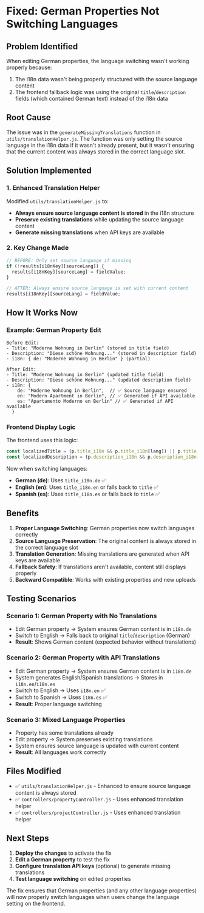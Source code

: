 # Fixed: German Properties Not Switching Languages

## Problem Identified
When editing German properties, the language switching wasn't working properly because:
1. The i18n data wasn't being properly structured with the source language content
2. The frontend fallback logic was using the original `title`/`description` fields (which contained German text) instead of the i18n data

## Root Cause
The issue was in the `generateMissingTranslations` function in `utils/translationHelper.js`. The function was only setting the source language in the i18n data if it wasn't already present, but it wasn't ensuring that the current content was always stored in the correct language slot.

## Solution Implemented

### 1. Enhanced Translation Helper
Modified `utils/translationHelper.js` to:
- **Always ensure source language content is stored** in the i18n structure
- **Preserve existing translations** while updating the source language content
- **Generate missing translations** when API keys are available

### 2. Key Change Made
```javascript
// BEFORE: Only set source language if missing
if (!results[i18nKey][sourceLang]) {
  results[i18nKey][sourceLang] = fieldValue;
}

// AFTER: Always ensure source language is set with current content
results[i18nKey][sourceLang] = fieldValue;
```

## How It Works Now

### Example: German Property Edit
```
Before Edit:
- Title: "Moderne Wohnung in Berlin" (stored in title field)
- Description: "Diese schöne Wohnung..." (stored in description field)
- i18n: { de: "Moderne Wohnung in Berlin" } (partial)

After Edit:
- Title: "Moderne Wohnung in Berlin" (updated title field)
- Description: "Diese schöne Wohnung..." (updated description field)
- i18n: { 
    de: "Moderne Wohnung in Berlin",  // ✅ Source language ensured
    en: "Modern Apartment in Berlin", // ✅ Generated if API available
    es: "Apartamento Moderno en Berlín" // ✅ Generated if API available
  }
```

### Frontend Display Logic
The frontend uses this logic:
```javascript
const localizedTitle = (p.title_i18n && p.title_i18n[lang]) || p.title;
const localizedDescription = (p.description_i18n && p.description_i18n[lang]) || p.description;
```

Now when switching languages:
- **German (de)**: Uses `title_i18n.de` ✅
- **English (en)**: Uses `title_i18n.en` or falls back to `title` ✅
- **Spanish (es)**: Uses `title_i18n.es` or falls back to `title` ✅

## Benefits

1. **Proper Language Switching**: German properties now switch languages correctly
2. **Source Language Preservation**: The original content is always stored in the correct language slot
3. **Translation Generation**: Missing translations are generated when API keys are available
4. **Fallback Safety**: If translations aren't available, content still displays properly
5. **Backward Compatible**: Works with existing properties and new uploads

## Testing Scenarios

### Scenario 1: German Property with No Translations
- Edit German property → System ensures German content is in `i18n.de`
- Switch to English → Falls back to original `title`/`description` (German)
- **Result**: Shows German content (expected behavior without translations)

### Scenario 2: German Property with API Translations
- Edit German property → System ensures German content is in `i18n.de`
- System generates English/Spanish translations → Stores in `i18n.en`/`i18n.es`
- Switch to English → Uses `i18n.en` ✅
- Switch to Spanish → Uses `i18n.es` ✅
- **Result**: Proper language switching

### Scenario 3: Mixed Language Properties
- Property has some translations already
- Edit property → System preserves existing translations
- System ensures source language is updated with current content
- **Result**: All languages work correctly

## Files Modified
- ✅ `utils/translationHelper.js` - Enhanced to ensure source language content is always stored
- ✅ `controllers/propertyController.js` - Uses enhanced translation helper
- ✅ `controllers/projectController.js` - Uses enhanced translation helper

## Next Steps
1. **Deploy the changes** to activate the fix
2. **Edit a German property** to test the fix
3. **Configure translation API keys** (optional) to generate missing translations
4. **Test language switching** on edited properties

The fix ensures that German properties (and any other language properties) will now properly switch languages when users change the language setting on the frontend.


